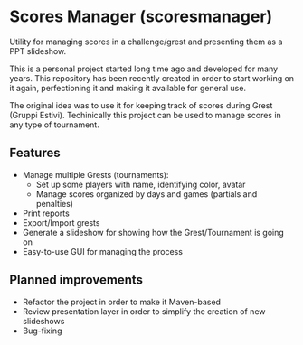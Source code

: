 # Scores Manager (scoresmanager)
Utility for managing scores in a challenge/grest and presenting them as a PPT slideshow.

This is a personal project started long time ago and developed for many years. This repository has been recently created in order to start working on it again, perfectioning it and making it available for general use.

The original idea was to use it for keeping track of scores during Grest (Gruppi Estivi). Techinically this project can be used to manage scores in any type of tournament.

## Features
* Manage multiple Grests (tournaments):
  * Set up some players with name, identifying color, avatar
  * Manage scores organized by days and games (partials and penalties)
* Print reports
* Export/Import grests
* Generate a slideshow for showing how the Grest/Tournament is going on
* Easy-to-use GUI for managing the process

## Planned improvements
* Refactor the project in order to make it Maven-based
* Review presentation layer in order to simplify the creation of new slideshows
* Bug-fixing

